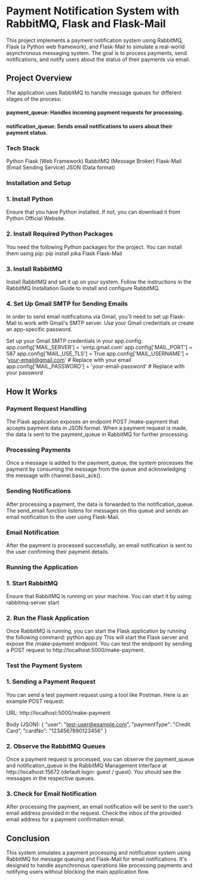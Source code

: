 # Payment Notification System with RabbitMQ, Flask and Flask-Mail

This project implements a payment notification system using RabbitMQ, Flask (a Python web framework), and Flask-Mail to simulate a real-world asynchronous messaging system. The goal is to process payments, send notifications, and notify users about the status of their payments via email.

## Project Overview

The application uses RabbitMQ to handle message queues for different stages of the process:

#### payment_queue: Handles incoming payment requests for processing.
#### notification_queue: Sends email notifications to users about their payment status.

### Tech Stack
Python
Flask (Web Framework)
RabbitMQ (Message Broker)
Flask-Mail (Email Sending Service)
JSON (Data format)

### Installation and Setup
### 1. Install Python
Ensure that you have Python installed. If not, you can download it from Python Official Website.

### 2. Install Required Python Packages
You need the following Python packages for the project. You can install them using pip:
  pip install pika Flask Flask-Mail

### 3. Install RabbitMQ
Install RabbitMQ and set it up on your system. Follow the instructions in the RabbitMQ Installation Guide to install and configure RabbitMQ.

### 4. Set Up Gmail SMTP for Sending Emails
In order to send email notifications via Gmail, you'll need to set up Flask-Mail to work with Gmail's SMTP server. Use your Gmail credentials or create an app-specific password.

Set up your Gmail SMTP credentials in your app.config:
app.config['MAIL_SERVER'] = 'smtp.gmail.com'
app.config['MAIL_PORT'] = 587
app.config['MAIL_USE_TLS'] = True
app.config['MAIL_USERNAME'] = 'your-email@gmail.com'  # Replace with your email
app.config['MAIL_PASSWORD'] = 'your-email-password'  # Replace with your password

## How It Works
### Payment Request Handling
The Flask application exposes an endpoint POST /make-payment that accepts payment data in JSON format. When a payment request is made, the data is sent to the payment_queue in RabbitMQ for further processing.

### Processing Payments
Once a message is added to the payment_queue, the system processes the payment by consuming the message from the queue and acknowledging the message with channel.basic_ack().

### Sending Notifications
After processing a payment, the data is forwarded to the notification_queue. The send_email function listens for messages on this queue and sends an email notification to the user using Flask-Mail.

### Email Notification
After the payment is processed successfully, an email notification is sent to the user confirming their payment details.

### Running the Application

### 1. Start RabbitMQ
Ensure that RabbitMQ is running on your machine. You can start it by using:
rabbitmq-server start

### 2. Run the Flask Application
Once RabbitMQ is running, you can start the Flask application by running the following command:
python app.py
This will start the Flask server and expose the /make-payment endpoint. You can test the endpoint by sending a POST request to http://localhost:5000/make-payment.

### Test the Payment System
### 1. Sending a Payment Request
You can send a test payment request using a tool like Postman. Here is an example POST request:

URL: http://localhost:5000/make-payment

Body (JSON):
{
    "user": "test-user@example.com",
    "paymentType": "Credit Card",
    "cardNo": "1234567890123456"
}

### 2. Observe the RabbitMQ Queues
Once a payment request is processed, you can observe the payment_queue and notification_queue in the RabbitMQ Management Interface at http://localhost:15672 (default login: guest / guest). You should see the messages in the respective queues.

### 3. Check for Email Notification
After processing the payment, an email notification will be sent to the user’s email address provided in the request. Check the inbox of the provided email address for a payment confirmation email.

## Conclusion
This system simulates a payment processing and notification system using RabbitMQ for message queuing and Flask-Mail for email notifications. It's designed to handle asynchronous operations like processing payments and notifying users without blocking the main application flow.
   
